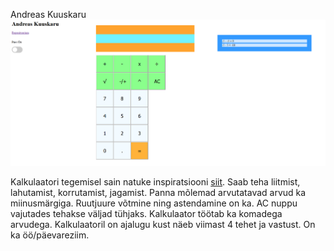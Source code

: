 Andreas Kuuskaru
![alt text](https://raw.githubusercontent.com/andrkuu/3kodutoo/master/rakendus.png)

Kalkulaatori tegemisel sain natuke inspiratsiooni [siit](https://www.freecodecamp.org/news/how-to-build-an-html-calculator-app-from-scratch-using-javascript-4454b8714b98/).
Saab teha liitmist, lahutamist, korrutamist, jagamist. Panna mõlemad arvutatavad arvud ka miinusmärgiga. 
Ruutjuure võtmine ning astendamine on ka. 
AC nuppu vajutades tehakse väljad tühjaks.
Kalkulaator töötab ka komadega arvudega.
Kalkulaatoril on ajalugu kust näeb viimast 4 tehet ja vastust.
On ka öö/päevareziim. 

